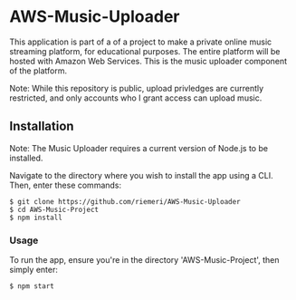 # AWS-Music-Uploader

This application is part of a of a project to make a private online music streaming platform, for educational purposes. The entire platform will be hosted with Amazon Web Services. This is the music uploader component of the platform.

Note: While this repository is public, upload privledges are currently restricted, and only accounts who I grant access can upload music.

## Installation
Note: The Music Uploader requires a current version of Node.js to be installed.

Navigate to the directory where you wish to install the app using a CLI.
Then, enter these commands: 
```
$ git clone https://github.com/riemeri/AWS-Music-Uploader
$ cd AWS-Music-Project
$ npm install
```
### Usage
To run the app, ensure you're in the directory 'AWS-Music-Project', then simply enter:
```
$ npm start
```
